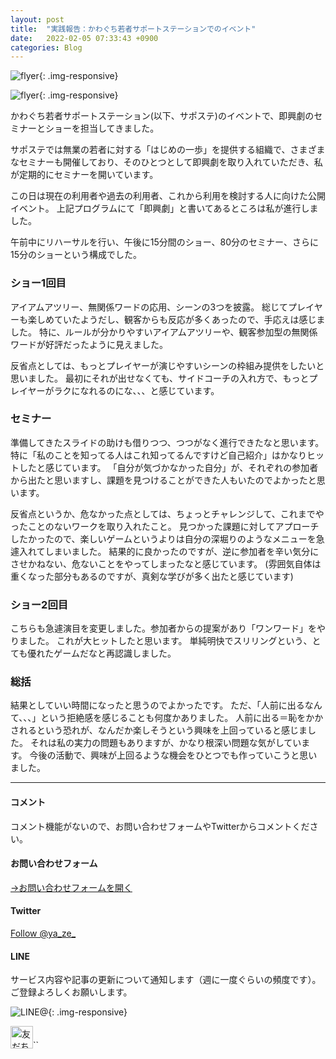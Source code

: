 ```yaml
---
layout: post
title:  "実践報告：かわぐち若者サポートステーションでのイベント"
date:   2022-02-05 07:33:43 +0900
categories: Blog
---
```





![flyer]({{site.baseurl}}/img/2022205_01.jpg){: .img-responsive}

![flyer]({{site.baseurl}}/img/2022205_02.jpg){: .img-responsive}


かわぐち若者サポートステーション(以下、サポステ)のイベントで、即興劇のセミナーとショーを担当してきました。

サポステでは無業の若者に対する「はじめの一歩」を提供する組織で、さまざまなセミナーも開催しており、そのひとつとして即興劇を取り入れていただき、私が定期的にセミナーを開いています。

この日は現在の利用者や過去の利用者、これから利用を検討する人に向けた公開イベント。
上記プログラムにて「即興劇」と書いてあるところは私が進行しました。

午前中にリハーサルを行い、午後に15分間のショー、80分のセミナー、さらに15分のショーという構成でした。

### ショー1回目

アイアムアツリー、無関係ワードの応用、シーンの3つを披露。
総じてプレイヤーも楽しめていたようだし、観客からも反応が多くあったので、手応えは感じました。
特に、ルールが分かりやすいアイアムアツリーや、観客参加型の無関係ワードが好評だったように見えました。

反省点としては、もっとプレイヤーが演じやすいシーンの枠組み提供をしたいと思いました。
最初にそれが出せなくても、サイドコーチの入れ方で、もっとプレイヤーがラクになれるのにな、、、と感じています。

### セミナー

準備してきたスライドの助けも借りつつ、つつがなく進行できたなと思います。
特に「私のことを知ってる人はこれ知ってるんですけど自己紹介」はかなりヒットしたと感じています。
「自分が気づかなかった自分」が、それぞれの参加者から出たと思いますし、課題を見つけることができた人もいたのでよかったと思います。

反省点というか、危なかった点としては、ちょっとチャレンジして、これまでやったことのないワークを取り入れたこと。
見つかった課題に対してアプローチしたかったので、楽しいゲームというよりは自分の深堀りのようなメニューを急遽入れてしまいました。
結果的に良かったのですが、逆に参加者を辛い気分にさせかねない、危ないことをやってしまったなと感じています。
(雰囲気自体は重くなった部分もあるのですが、真剣な学びが多く出たと感じています)


### ショー2回目

こちらも急遽演目を変更しました。参加者からの提案があり「ワンワード」をやりました。
これが大ヒットしたと思います。
単純明快でスリリングという、とても優れたゲームだなと再認識しました。

### 総括

結果としていい時間になったと思うのでよかったです。
ただ、「人前に出るなんて、、、」という拒絶感を感じることも何度かありました。
人前に出る＝恥をかかされるという恐れが、なんだか楽しそうという興味を上回っていると感じました。
それは私の実力の問題もありますが、かなり根深い問題な気がしています。
今後の活動で、興味が上回るような機会をひとつでも作っていこうと思いました。





---
#### コメント
コメント機能がないので、お問い合わせフォームやTwitterからコメントください。

#### お問い合わせフォーム
[→お問い合わせフォームを開く]({{site.baseurl}}/docs/contact/)

#### Twitter

<a href="https://twitter.com/ya_ze_?ref_src=twsrc%5Etfw" class="twitter-follow-button" data-show-count="false">Follow @ya_ze_</a><script async src="https://platform.twitter.com/widgets.js" charset="utf-8"></script>


#### LINE

サービス内容や記事の更新について通知します（週に一度ぐらいの頻度です）。
ご登録よろしくお願いします。

![LINE@]({{site.baseurl}}/img/lineat.png){: .img-responsive}

<a href="https://line.me/R/ti/p/%40tqt3140x"><img height="36" border="0" alt="友だち追加" src="https://scdn.line-apps.com/n/line_add_friends/btn/ja.png"></a>``